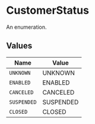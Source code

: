 # CustomerStatus

An enumeration.


## Values

| Name        | Value       |
| ----------- | ----------- |
| `UNKNOWN`   | UNKNOWN     |
| `ENABLED`   | ENABLED     |
| `CANCELED`  | CANCELED    |
| `SUSPENDED` | SUSPENDED   |
| `CLOSED`    | CLOSED      |